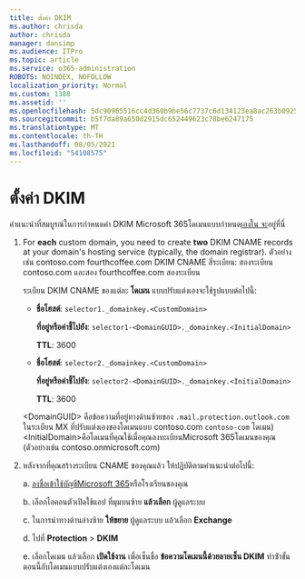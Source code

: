 ```yaml
---
title: ตั้งค่า DKIM
ms.author: chrisda
author: chrisda
manager: dansimp
ms.audience: ITPro
ms.topic: article
ms.service: o365-administration
ROBOTS: NOINDEX, NOFOLLOW
localization_priority: Normal
ms.custom: 1388
ms.assetid: ''
ms.openlocfilehash: 5dc90965516cc4d360b9be56c7737c6d134123ea8ac263b092559dd1416faff4
ms.sourcegitcommit: b5f7da89a650d2915dc652449623c78be6247175
ms.translationtype: MT
ms.contentlocale: th-TH
ms.lasthandoff: 08/05/2021
ms.locfileid: "54108575"
---
```

# <a name="setup-dkim"></a>ตั้งค่า DKIM

คําแนะนําที่สมบูรณ์ในการกําหนดค่า DKIM Microsoft 365โดเมนแบบกําหนด[เองใน จะ](https://docs.microsoft.com/microsoft-365/security/office-365-security/use-dkim-to-validate-outbound-email#steps-you-need-to-do-to-manually-set-up-dkim)อยู่ที่นี่

1. For **each** custom domain, you need to create **two** DKIM CNAME records at your domain's hosting service (typically, the domain registrar). ตัวอย่างเช่น contoso.com fourthcoffee.com DKIM CNAME สี่ระเบียน: สองระเบียน contoso.com และสอง fourthcoffee.com สองระเบียน

   ระเบียน DKIM CNAME ของแต่ละ **โดเมน** แบบปรับแต่งเองจะใช้รูปแบบต่อไปนี้:

   - **ชื่อโฮสต์**: `selector1._domainkey.<CustomDomain>`

     **ที่อยู่หรือค่าชี้ไปยัง**: `selector1-<DomainGUID>._domainkey.<InitialDomain>`

     **TTL**: 3600

   - **ชื่อโฮสต์**: `selector2._domainkey.<CustomDomain>`

     **ที่อยู่หรือค่าชี้ไปยัง**: `selector2-<DomainGUID>._domainkey.<InitialDomain>`

     **TTL**: 3600

   \<DomainGUID\> คือข้อความที่อยู่ทางด้านซ้ายของ `.mail.protection.outlook.com` ในระเบียน MX ที่ปรับแต่งเองของโดเมนแบบ contoso.com `contoso-com` โดเมน) \<InitialDomain\>คือโดเมนที่คุณใช้เมื่อคุณลงทะเบียนMicrosoft 365โดเมนของคุณ (ตัวอย่างเช่น contoso.onmicrosoft.com)

2. หลังจากที่คุณสร้างระเบียน CNAME ของคุณแล้ว ให้ปฏิบัติตามคําแนะนําต่อไปนี้:

   a. [ลงชื่อเข้าใช้บัญชีMicrosoft 365](https://support.office.microsoft.com/article/e9eb7d51-5430-4929-91ab-6157c5a050b4)หรือโรงเรียนของคุณ

   b. เลือกไอคอนตัวเปิดใช้แอป ที่มุมบนซ้าย **แล้วเลือก** ผู้ดูแลระบบ

   c. ในการนําทางด้านล่างซ้าย **ให้ขยาย** ผู้ดูแลระบบ แล้วเลือก **Exchange**

   d. ไปที่ **Protection**  >  **DKIM**

   e. เลือกโดเมน แล้วเลือก **เปิดใช้งาน** เพื่อเซ็นชื่อ **ข้อความโดเมนนี้ด้วยลายเซ็น DKIM** ทําซ้ําขั้นตอนนี้กับโดเมนแบบปรับแต่งเองแต่ละโดเมน
